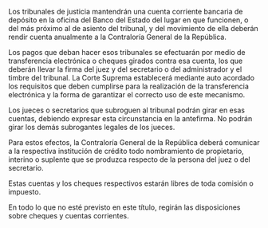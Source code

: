 Los tribunales de justicia mantendrán una cuenta corriente bancaria de depósito en la oficina del Banco del Estado del lugar en que funcionen, o del más próximo al de asiento del tribunal, y del movimiento de ella deberán rendir cuenta anualmente a la Contraloría General de la República.

Los pagos que deban hacer esos tribunales se efectuarán por medio de transferencia electrónica o cheques girados contra esa cuenta, los que deberán llevar la firma del juez y del secretario o del administrador y el timbre del tribunal. La Corte Suprema establecerá mediante auto acordado los requisitos que deben cumplirse para la realización de la transferencia electrónica y la forma de garantizar el correcto uso de este mecanismo.

Los jueces o secretarios que subroguen al tribunal podrán girar en esas cuentas, debiendo expresar esta circunstancia en la antefirma. No podrán girar los demás subrogantes legales de los jueces.

Para estos efectos, la Contraloría General de la República deberá comunicar a la respectiva institución de crédito todo nombramiento de propietario, interino o suplente que se produzca respecto de la persona del juez o del secretario.

Estas cuentas y los cheques respectivos estarán libres de toda comisión o impuesto.

En todo lo que no esté previsto en este título, regirán las disposiciones sobre cheques y cuentas corrientes.
